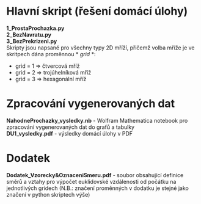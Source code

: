 # Hlavní skript (řešení domácí úlohy)
**1_ProstaProchazka.py** <br/>
**2_BezNavratu.py** <br/>
**3_BezPrekrizeni.py** <br/>
Skripty jsou napsané pro všechny typy 2D mříží, přičemž volba mříže je ve skritpech dána proměnnou * *grid* *:  <br/>
* grid = 1 => čtvercová mříž
* grid = 2 => trojúhelníková mříž
* grid = 3 => hexagonální mříž

# Zpracování vygenerovaných dat
**NahodneProchazky_vysledky.nb** - Wolfram Mathematica notebook pro zpracování vygenerovaných dat do grafů a tabulky <br/>
**DU1_vysledky.pdf** - výsledky domácí úlohy v PDF 

# Dodatek
**Dodatek_Vzorecky&OznaceniSmeru.pdf** - soubor obsahující definice směrů a vztahy pro výpočet euklidovské vzdálenosti od počátku na jednotlivých gridech (N.B.: značení proměnných v dodatku je stejné jako značení v python skriptech výše)
